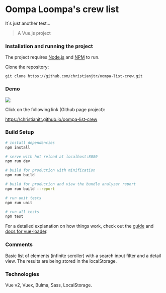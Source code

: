 # Oompa Loompa's crew list

It`s just another test...

> A Vue.js project

### Installation and running the project

The project requires [Node.js](https://nodejs.org/) and [NPM](https://www.npmjs.com/) to run.

Clone the repository:

```shell
git clone https://github.com/christianjtr/oompa-list-crew.git
```

### Demo

![](oompa.gif)

Click on the following link (Github page project):

https://christianjtr.github.io/oompa-list-crew

### Build Setup

```bash
# install dependencies
npm install

# serve with hot reload at localhost:8080
npm run dev

# build for production with minification
npm run build

# build for production and view the bundle analyzer report
npm run build --report

# run unit tests
npm run unit

# run all tests
npm test
```

For a detailed explanation on how things work, check out the [guide](http://vuejs-templates.github.io/webpack/) and [docs for vue-loader](http://vuejs.github.io/vue-loader).

### Comments

Basic list of elements (infinite scroller) with a search input filter and a detail view. The results are being stored in the localStorage.

### Technologies

Vue v2, Vuex, Bulma, Sass, LocalStorage.
